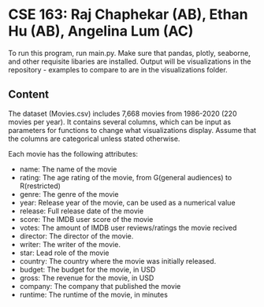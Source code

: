# CSE 163: Raj Chaphekar (AB), Ethan Hu (AB), Angelina Lum (AC)

To run this program, run main.py. Make sure that pandas, plotly, seaborne, and
other requisite libaries are installed.
Output will be visualizations in the repository - examples to compare to are
in the visualizations folder.

## Content

The dataset (Movies.csv) includes 7,668 movies from 1986-2020 (220 movies per year).
It contains several columns, which can be input as parameters for functions
to change what visualizations display. Assume that the columns are categorical
unless stated otherwise.

Each movie has the following attributes:

<ul>
  <li> name: The name of the movie</li>
  <li> rating: The age rating of the movie, from G(general audiences) to R(restricted)</li>
  <li> genre: The genre of the movie</li>
  <li>year: Release year of the movie, can be used as a numerical value</li>
  <li>release: Full release date of the movie</li>
  <li>score: The IMDB user score of the movie</li>
  <li>votes: The amount of IMDB user reviews/ratings the movie recived</li>
  <li>director: The director of the movie.</li>
  <li>writer: The writer of the movie.</li>
  <li>star: Lead role of the movie</li>
  <li>country: The country where the movie was initially released.</li>
  <li>budget: The budget for the movie, in USD</li>
  <li>gross: The revenue for the movie, in USD</li>
  <li>company: The company that published the movie</li>
  <li>runtime: The runtime of the movie, in minutes</li>
</ul>

